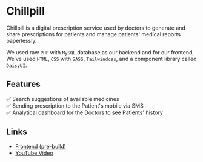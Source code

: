 # Chillpill

Chillpill is a digital prescription service used by doctors to generate and share prescriptions for patients and manage patients' medical reports paperlessly.

We used raw `PHP` with `MySQL` database as our backend and for our frontend, We’ve used `HTML`, `CSS` with `SASS`, `Tailwindcss`, and a component library called `DaisyUI`.

## Features
✅ Search suggestions of available medicines\
✅ Sending prescription to the Patient's mobile via SMS\
✅ Analytical dashboard for the Doctors to see Patients' history

## Links
- [Frontend (pre-build)](https://github.com/Kingkon963/chillpill/tree/final)
- [YouTube Video](https://youtu.be/fNTh30D6sG0)
